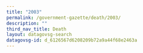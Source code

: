 ```yaml
---
title: "2003"
permalink: /government-gazette/death/2003/
description: ""
third_nav_title: Death
layout: datagovsg-search
datagovsg-id: d_6126567d6208209b72a9a44f68e2463a
---
```

